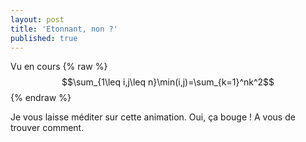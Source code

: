 ```yaml
---
layout: post
title: 'Etonnant, non ?'
published: true
---
```


Vu en cours
{% raw %}
$$\sum_{1\leq i,j\leq n}\min(i,j)=\sum_{k=1}^nk^2$$
{% endraw %}

Je vous laisse méditer sur cette animation. Oui, ça bouge ! A vous de trouver comment.

<!-- ![Sommes](/images/2016/09/somme.png) -->

<div id="glowscript" class="glowscript">
<script type="text/javascript" src="/js/jquery-2.1.min.js"></script>
<script type="text/javascript" src="/js/jquery-ui.custom-2.1.min.js"></script>
<script type="text/javascript" src="/js/glow.2.1.min.js"></script>
<script type="text/javascript" src="/js/RSrun.2.1.min.js"></script>
<script type="text/javascript"><!--//--><![CDATA[//><!--
;(function() { var __rt=srequire('streamline/lib/callbacks/runtime').runtime(__filename, false),__func=__rt.__func; function range(start, stop, step) {
  if ((arguments.length <= 1)) {
    stop = (start || 0);
    start = 0; } ;

  step = (arguments[2] || 1);
  var length = Math.max(Math.ceil(stop["-"](start)["/"](step)), 0);
  var idx = 0;
  var range = new Array(length);
  while ((idx < length)) {
    range[idx++] = start;
    start += step; };

  return range;};

function main(wait) { var version, box, sphere, cylinder, pyramid, cone, helix, ellipsoid, ring, arrow, graph, display, vector, _$rapyd$_Temp, _$rapyd$_print, arange, scene, n, j, i, k; var __frame = { name: "main", line: 16 }; return __func(wait, this, arguments, main, 0, __frame, function __$main() {

    version = ["2.1","glowscript",];
    Array.prototype["+"] = function(r) { return this.concat(r); };
    window.__GSlang = "vpython";
    box = vp_box;
    sphere = vp_sphere;
    cylinder = vp_cylinder;
    pyramid = vp_pyramid;
    cone = vp_cone;
    helix = vp_helix;
    ellipsoid = vp_ellipsoid;
    ring = vp_ring;
    arrow = vp_arrow;
    graph = vp_graph;
    display = canvas;
    vector = vec;
    _$rapyd$_Temp = 0;
    _$rapyd$_print = GSprint;
    arange = range;
    scene = canvas();
    "3";
    n = 5;
    "5";
    for (k = 0; (k < n); k++) {
      "6";
      for (i = k; (i < n); i++) {
        "7";
        for (j = k; (j < n); j++) {
          "8";
          box({ color: color.hsv_to_rgb(vector(min(i, j)["/"](n), 1, 1)), pos: vector(i["*"](2)["-"](3["*"](n)), j["*"](2)["-"](n), k["*"](2)), size: vector(1, 1, 1) });
          "9";
          box({ color: color.hsv_to_rgb(vector(k["/"](n), 1, 1)), pos: vector(i["*"](2)["+"](n), j["*"](2)["-"](n), k["*"](2)), size: vector(1, 1, 1) }); }; }; }; ; });};
main;

;$(function(){ window.__context = { glowscript_container: $("#glowscript").removeAttr("id") }; main(__func) })})()
//--><!]]></script>
</div>
